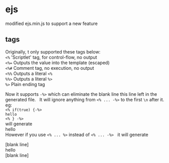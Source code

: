 # ejs
modified ejs.min.js to support a new feature  

## tags
Originally, t only supported these tags below:  
`<%` 'Scriptlet' tag, for control-flow, no output  
`<%=` Outputs the value into the template (escaped)  
`<%#` Comment tag, no execution, no output  
`<%%` Outputs a literal `<%`  
`%%>` Outputs a literal `%>`  
`%>` Plain ending tag  
  
Now it supports `-%>` which can eliminate the blank line this line left in the generated file.  
It will ignore anything from `<% ... -%>` to the first `\n` after it.  
eg:  
`<% if(true) {-%>`  
`hello`  
`<% } -%>`  
will generate  
hello  
However if you use `<% ... %>` instead of `<% ... -%>`  
it will generate  

[blank line]  
hello  
[blank line]  
